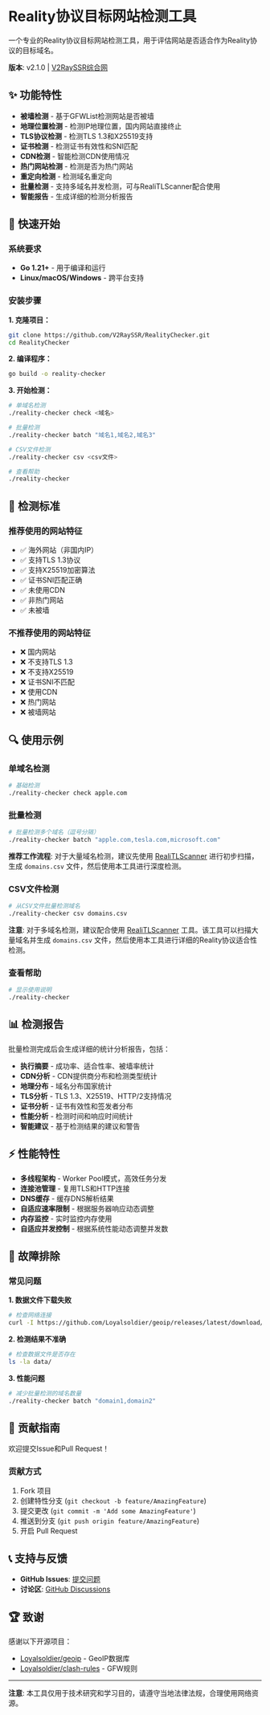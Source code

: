 # Reality协议目标网站检测工具

一个专业的Reality协议目标网站检测工具，用于评估网站是否适合作为Reality协议的目标域名。

**版本**: v2.1.0 | <a href="https://v2rayssr.com" target="_blank">V2RaySSR综合网</a>

## ✨ 功能特性

* **被墙检测** - 基于GFWList检测网站是否被墙
* **地理位置检测** - 检测IP地理位置，国内网站直接终止
* **TLS协议检测** - 检测TLS 1.3和X25519支持
* **证书检测** - 检测证书有效性和SNI匹配
* **CDN检测** - 智能检测CDN使用情况
* **热门网站检测** - 检测是否为热门网站
* **重定向检测** - 检测域名重定向
* **批量检测** - 支持多域名并发检测，可与RealiTLScanner配合使用
* **智能报告** - 生成详细的检测分析报告

## 🚀 快速开始

### 系统要求

* **Go 1.21+** - 用于编译和运行
* **Linux/macOS/Windows** - 跨平台支持

### 安装步骤

**1. 克隆项目：**

```bash
git clone https://github.com/V2RaySSR/RealityChecker.git
cd RealityChecker
```

**2. 编译程序：**

```bash
go build -o reality-checker
```

**3. 开始检测：**

```bash
# 单域名检测
./reality-checker check <域名>

# 批量检测
./reality-checker batch "域名1,域名2,域名3"

# CSV文件检测
./reality-checker csv <csv文件>

# 查看帮助
./reality-checker
```

## 📝 检测标准

### 推荐使用的网站特征

* ✅ 海外网站（非国内IP）
* ✅ 支持TLS 1.3协议
* ✅ 支持X25519加密算法
* ✅ 证书SNI匹配正确
* ✅ 未使用CDN
* ✅ 非热门网站
* ✅ 未被墙

### 不推荐使用的网站特征

* ❌ 国内网站
* ❌ 不支持TLS 1.3
* ❌ 不支持X25519
* ❌ 证书SNI不匹配
* ❌ 使用CDN
* ❌ 热门网站
* ❌ 被墙网站

## 🔍 使用示例

### 单域名检测

```bash
# 基础检测
./reality-checker check apple.com
```

### 批量检测

```bash
# 批量检测多个域名（逗号分隔）
./reality-checker batch "apple.com,tesla.com,microsoft.com"
```

**推荐工作流程**: 对于大量域名检测，建议先使用 <a href="https://github.com/XTLS/RealiTLScanner" target="_blank">RealiTLScanner</a> 进行初步扫描，生成 `domains.csv` 文件，然后使用本工具进行深度检测。

### CSV文件检测

```bash
# 从CSV文件批量检测域名
./reality-checker csv domains.csv
```

**注意**: 对于多域名检测，建议配合使用 <a href="https://github.com/XTLS/RealiTLScanner" target="_blank">RealiTLScanner</a> 工具。该工具可以扫描大量域名并生成 `domains.csv` 文件，然后使用本工具进行详细的Reality协议适合性检测。

### 查看帮助

```bash
# 显示使用说明
./reality-checker
```

## 📊 检测报告

批量检测完成后会生成详细的统计分析报告，包括：

* **执行摘要** - 成功率、适合性率、被墙率统计
* **CDN分析** - CDN提供商分布和检测类型统计
* **地理分布** - 域名分布国家统计
* **TLS分析** - TLS 1.3、X25519、HTTP/2支持情况
* **证书分析** - 证书有效性和签发者分布
* **性能分析** - 检测时间和响应时间统计
* **智能建议** - 基于检测结果的建议和警告

## ⚡ 性能特性

* **多线程架构** - Worker Pool模式，高效任务分发
* **连接池管理** - 复用TLS和HTTP连接
* **DNS缓存** - 缓存DNS解析结果
* **自适应速率限制** - 根据服务器响应动态调整
* **内存监控** - 实时监控内存使用
* **自适应并发控制** - 根据系统性能动态调整并发数

## 🔧 故障排除

### 常见问题

**1. 数据文件下载失败**

```bash
# 检查网络连接
curl -I https://github.com/Loyalsoldier/geoip/releases/latest/download/Country.mmdb
```

**2. 检测结果不准确**

```bash
# 检查数据文件是否存在
ls -la data/
```

**3. 性能问题**

```bash
# 减少批量检测的域名数量
./reality-checker batch "domain1,domain2"
```

## 🤝 贡献指南

欢迎提交Issue和Pull Request！

### 贡献方式

1. Fork 项目
2. 创建特性分支 (`git checkout -b feature/AmazingFeature`)
3. 提交更改 (`git commit -m 'Add some AmazingFeature'`)
4. 推送到分支 (`git push origin feature/AmazingFeature`)
5. 开启 Pull Request

## 📞 支持与反馈

* **GitHub Issues**: [提交问题](https://github.com/V2RaySSR/RealityChecker/issues)
* **讨论区**: [GitHub Discussions](https://github.com/V2RaySSR/RealityChecker/discussions)

## 🏆 致谢

感谢以下开源项目：

* [Loyalsoldier/geoip](https://github.com/Loyalsoldier/geoip) - GeoIP数据库
* [Loyalsoldier/clash-rules](https://github.com/Loyalsoldier/clash-rules) - GFW规则

---

**注意**: 本工具仅用于技术研究和学习目的，请遵守当地法律法规，合理使用网络资源。